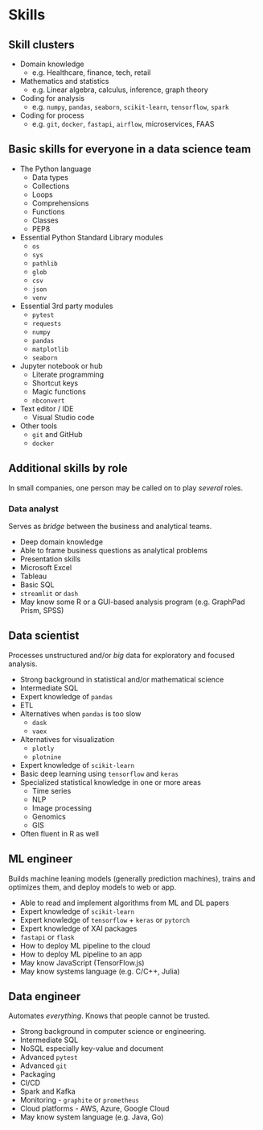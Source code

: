 # Skills

## Skill clusters

- Domain knowledge
  - e.g. Healthcare, finance, tech, retail
- Mathematics and statistics
  - e.g. Linear algebra, calculus, inference, graph theory
- Coding for analysis
  - e.g. `numpy`, `pandas`, `seaborn`, `scikit-learn`, `tensorflow`, `spark`
- Coding for process
  - e.g. `git`, `docker`, `fastapi`,  `airflow`, microservices, FAAS 

## Basic skills for everyone in a data science team

- The Python language
  - Data types
  - Collections
  - Loops
  - Comprehensions
  - Functions
  - Classes
  - PEP8
- Essential Python Standard Library modules
  - `os`
  - `sys`
  - `pathlib`
  - `glob`
  - `csv`
  - `json`
  - `venv`
- Essential 3rd party modules
  - `pytest`
  - `requests`
  - `numpy`
  - `pandas`
  - `matplotlib`
  - `seaborn`
- Jupyter notebook or hub
  - Literate programming
  - Shortcut keys
  - Magic functions
  - `nbconvert`
- Text editor / IDE
  - Visual Studio code
- Other tools
  - `git` and GitHub
  - `docker`

## Additional skills by role

In small companies, one person may be called on to play *several* roles.

### Data analyst

Serves as *bridge* between the business and analytical teams.

- Deep domain knowledge
- Able to frame business questions as analytical problems
- Presentation skills
- Microsoft Excel
- Tableau
- Basic SQL
- `streamlit` or `dash`
- May know some R or a GUI-based analysis program (e.g. GraphPad Prism, SPSS)

## Data scientist

Processes unstructured and/or *big* data for exploratory and focused analysis.

- Strong background in statistical and/or mathematical science
- Intermediate SQL
- Expert knowledge of `pandas`
- ETL
- Alternatives when `pandas` is too slow
  - `dask`
  - `vaex`
- Alternatives for visualization
  - `plotly`
  - `plotnine   `
- Expert knowledge of `scikit-learn`
- Basic deep learning using `tensorflow` and `keras`
- Specialized statistical knowledge in one or more areas
  - Time series
  - NLP
  - Image processing
  - Genomics
  - GIS
- Often fluent in R as well

## ML engineer

Builds machine leaning models (generally prediction machines), trains and optimizes them, and deploy models to web or app.

- Able to read and implement algorithms from ML and DL papers
- Expert knowledge of `scikit-learn`
- Expert knowledge of `tensorflow` + `keras` or `pytorch`
- Expert knowledge of XAI packages
- `fastapi` or `flask`
- How to deploy ML pipeline to the cloud
- How to deploy ML pipeline to an app
- May know JavaScript (TensorFlow.js)
- May know systems language (e.g. C/C++, Julia)

## Data engineer

Automates *everything*. Knows that people cannot be trusted.

- Strong background in computer science or engineering.
- Intermediate SQL
- NoSQL especially key-value and document
- Advanced `pytest`
- Advanced `git`
- Packaging
- CI/CD
- Spark and Kafka
- Monitoring - `graphite` or `prometheus`
- Cloud platforms - AWS, Azure, Google Cloud
- May know system language (e.g. Java, Go)
